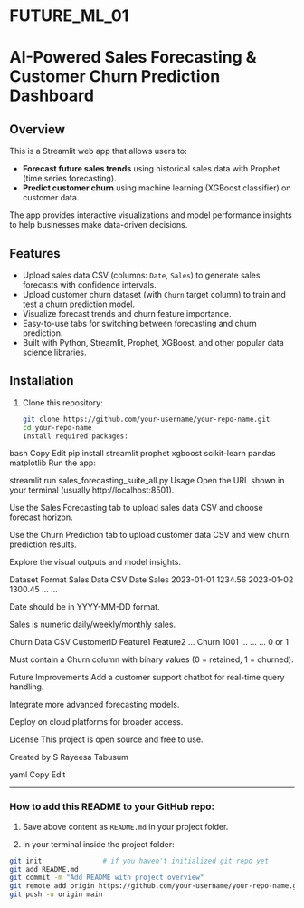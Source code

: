 # FUTURE_ML_01
# AI-Powered Sales Forecasting & Customer Churn Prediction Dashboard

## Overview

This is a Streamlit web app that allows users to:

- **Forecast future sales trends** using historical sales data with Prophet (time series forecasting).
- **Predict customer churn** using machine learning (XGBoost classifier) on customer data.

The app provides interactive visualizations and model performance insights to help businesses make data-driven decisions.

## Features

- Upload sales data CSV (columns: `Date`, `Sales`) to generate sales forecasts with confidence intervals.
- Upload customer churn dataset (with `Churn` target column) to train and test a churn prediction model.
- Visualize forecast trends and churn feature importance.
- Easy-to-use tabs for switching between forecasting and churn prediction.
- Built with Python, Streamlit, Prophet, XGBoost, and other popular data science libraries.

## Installation

1. Clone this repository:

   ```bash
   git clone https://github.com/your-username/your-repo-name.git
   cd your-repo-name
   Install required packages:

bash
Copy
Edit
pip install streamlit prophet xgboost scikit-learn pandas matplotlib
Run the app:



streamlit run sales_forecasting_suite_all.py
Usage
Open the URL shown in your terminal (usually http://localhost:8501).

Use the Sales Forecasting tab to upload sales data CSV and choose forecast horizon.

Use the Churn Prediction tab to upload customer data CSV and view churn prediction results.

Explore the visual outputs and model insights.

Dataset Format
Sales Data CSV
Date	Sales
2023-01-01	1234.56
2023-01-02	1300.45
...	...

Date should be in YYYY-MM-DD format.

Sales is numeric daily/weekly/monthly sales.

Churn Data CSV
CustomerID	Feature1	Feature2	...	Churn
1001	...	...	...	0 or 1

Must contain a Churn column with binary values (0 = retained, 1 = churned).

Future Improvements
Add a customer support chatbot for real-time query handling.

Integrate more advanced forecasting models.

Deploy on cloud platforms for broader access.

License
This project is open source and free to use.

Created by S Rayeesa Tabusum

yaml
Copy
Edit

---

### How to add this README to your GitHub repo:

1. Save above content as `README.md` in your project folder.

2. In your terminal inside the project folder:

```bash
git init               # if you haven't initialized git repo yet
git add README.md
git commit -m "Add README with project overview"
git remote add origin https://github.com/your-username/your-repo-name.git
git push -u origin main

